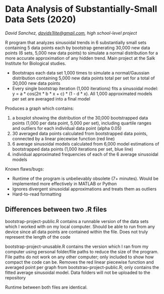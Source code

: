 # Data Analysis of Substantially-Small Data Sets (2020)
_David Sanchez, davids1lite@gmail.com, high school-level project_

R program that analyzes sinusoidal trends in 6 substantially small sets containing 5 data points each by bootstrap generating 30,000 new data points (6 sets, 5,000 new data points) to simulate a normal distribution for a more accurate approximation of any hidden trend.  Main project at the Salk Institute for Biological studies.

- Bootstraps each data set 1,000 times to simulate a normal/Gaussian distribution containing 5,000 new data points total per set for a total of 30,000 new data points
- Every single bootstrap iteration (1,000 iterations) fits a sinusoidal model: y = a * cos(2π * b * x + c) * (1 - d * x).  All 1,000 approximated models per set are averaged into a final model

Produces a graph which contains:
1. a boxplot showing the distribution of the 30,000 bootstrapped data points (1,000 per data point, 5,000 per set), including quartile ranges and outliers for each individual data point (alpha 0.05)
2. 30 averaged data points calculated from bootstrapped data points, connected by a linear piecewise function (red line)
3. 6 average sinusoidal models calculated from 6,000 model estimations of bootstrapped data points (1,000 iterations per set, blue line)
4. individual approximated frequencies of each of the 6 average sinusoidal models 

Known flaws/bugs:
- Runtime of the program is unbelievably obsolete (7+ minutes).  Would be implemented more effectively in MATLAB or Python
- Ignores divergent sinusoidal approximations and treats them as outliers
- Hard-to-read formatting

## Differences between two .R files
bootstrap-project-public.R contains a runnable version of the data sets which I worked with on my local computer.  Should be able to run from any device since all data points are contained within the file.  Does not truly represent the length of the code

bootstrap-project-unusable.R contains the version which I ran from my computer using personal folder/file paths to reduce the size of the program.  File paths do not work on any other computer; only included to show how compact the code can be.  Removes the red linear piecewise function and averaged point per graph from bootstrao-project-public.R; only contains the fitted average sinusoidal model.  Data folders will not be uploaded to the repository

Runtime between both files are identical.
